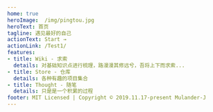 ```yaml
---
home: true
heroImage:  /img/pingtou.jpg
heroText: 首页
tagline: 遇见最好的自己
actionText: Start →
actionLink: /Test1/
features:
- title: Wiki - 求索
  details: 对基础知识点进行梳理，路漫漫其修远兮，吾将上下而求索...
- title: Store - 仓库
  details: 各种有趣的项目集合
- title: Thought - 随笔
  details: 只是是一个积累的过程
footer: MIT Licensed | Copyright © 2019.11.17-present Mulander-J
---
```

<!-- YAML front matter 必须在第一行 -->